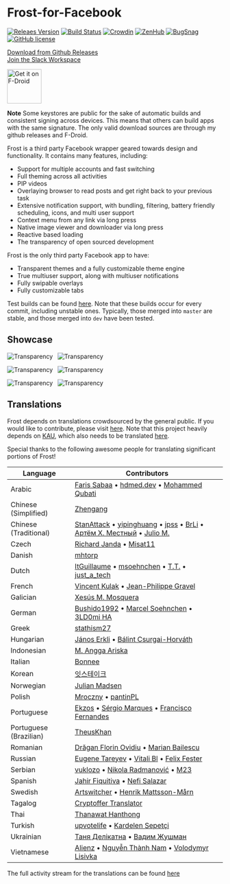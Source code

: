 # Frost-for-Facebook

[![Releaes Version](https://img.shields.io/github/release/AllanWang/Frost-for-Facebook.svg)](https://github.com/AllanWang/Frost-for-Facebook/releases)
[![Build Status](https://travis-ci.com/AllanWang/Frost-for-Facebook.svg?branch=dev)](https://travis-ci.com/AllanWang/Frost-for-Facebook)
[![Crowdin](https://d322cqt584bo4o.cloudfront.net/frost-for-facebook/localized.svg)](https://crowdin.com/project/frost-for-facebook)
[![ZenHub](https://img.shields.io/badge/Shipping%20faster%20with-ZenHub-45529A.svg)](https://app.zenhub.com/workspace/o/allanwang/frost-for-facebook/boards)
[![BugSnag](https://img.shields.io/badge/Bug%20tracking%20with-BugSnag-37C2D9.svg)](https://www.bugsnag.com/)
[![GitHub license](https://img.shields.io/badge/license-GPL--v3-blue.svg)](https://raw.githubusercontent.com/AllanWang/Frost-for-Facebook/dev/LICENSE)

[Download from Github Releases](https://github.com/AllanWang/Frost-for-Facebook/releases) <br/>
[Join the Slack Workspace](https://frost-slack.allanwang.ca)

[<img src="https://fdroid.gitlab.io/artwork/badge/get-it-on.png"
    alt="Get it on F-Droid"
    height="80">](https://f-droid.org/packages/com.pitchedapps.frost)

**Note** Some keystores are public for the sake of automatic builds and consistent signing across devices.
This means that others can build apps with the same signature. The only valid download sources are through my github releases and F-Droid.

Frost is a third party Facebook wrapper geared towards design and functionality.
It contains many features, including:
* Support for multiple accounts and fast switching
* Full theming across all activities
* PIP videos
* Overlaying browser to read posts and get right back to your previous task
* Extensive notification support, with bundling, filtering, battery friendly scheduling, icons, and multi user support
* Context menu from any link via long press
* Native image viewer and downloader via long press
* Reactive based loading
* The transparency of open sourced development

Frost is the only third party Facebook app to have:
* Transparent themes and a fully customizable theme engine
* True multiuser support, along with multiuser notifications
* Fully swipable overlays
* Fully customizable tabs

Test builds can be found [here](https://github.com/AllanWang/Frost-for-Facebook-APK-Builder/releases).
Note that these builds occur for every commit, including unstable ones.
Typically, those merged into `master` are stable, and those merged into `dev` have been tested.

## Showcase

![Transparency](https://raw.githubusercontent.com/AllanWang/Storage-Hub/master/frost/screenshots/thumbnails/frost_themes.png)&ensp;
![Transparency](https://raw.githubusercontent.com/AllanWang/Storage-Hub/master/frost/screenshots/thumbnails/frost_glass.png)

![Transparency](https://raw.githubusercontent.com/AllanWang/Storage-Hub/master/frost/screenshots/thumbnails/frost_multi_accounts.png)&ensp;
![Transparency](https://raw.githubusercontent.com/AllanWang/Storage-Hub/master/frost/screenshots/thumbnails/frost_pip.png)

![Transparency](https://raw.githubusercontent.com/AllanWang/Storage-Hub/master/frost/screenshots/thumbnails/frost_swipe.png)&ensp;
![Transparency](https://raw.githubusercontent.com/AllanWang/Storage-Hub/master/frost/screenshots/thumbnails/frost_quick_links.png)

## Translations

Frost depends on translations crowdsourced by the general public.
If you would like to contribute, please visit [here](https://crwd.in/frost-for-facebook).
Note that this project heavily depends on [KAU](https://github.com/AllanWang/KAU), which also needs to be translated [here](https://crwd.in/kotlin-android-utils).

Special thanks to the following awesome people for translating significant portions of Frost!

| Language | Contributors |
|----------|--------------|
| Arabic | [Faris Sabaa](https://crowdin.com/profile/farissabaa) &bull; [hdmed.dev](https://crowdin.com/profile/hdmed) &bull; [Mohammed Qubati](https://crowdin.com/profile/Mrkqubati) |
| Chinese (Simplified) | [Zhengang](https://crowdin.com/profile/Zhengang) |
| Chinese (Traditional) | [StanAttack](https://crowdin.com/profile/StanAttack) &bull; [yipinghuang](https://crowdin.com/profile/yipinghuang) &bull; [jpss](https://crowdin.com/profile/jpss) &bull; [BrLi](https://crowdin.com/profile/brli) &bull; [Артём Х. Местный](https://crowdin.com/profile/megaahmadf) &bull; [Julio M.](https://crowdin.com/profile/juliomc31) |
| Czech | [Richard Janda](https://crowdin.com/profile/risajanda) &bull; [Misat11](https://crowdin.com/profile/Misat11) |
| Danish | [mhtorp](https://crowdin.com/profile/mhtorp) |
| Dutch | [ItGuillaume](https://crowdin.com/profile/ltGuillaume) &bull; [msoehnchen](https://crowdin.com/profile/msoehnchen) &bull; [T.T.](https://crowdin.com/profile/LifeisallBeerndSkittles) &bull; [just_a_tech](https://crowdin.com/profile/just_a_tech) |
| French | [Vincent Kulak](https://github.com/VonOx) &bull; [Jean-Philippe Gravel](https://crowdin.com/profile/wokija) |
| Galician | [Xesús M. Mosquera](https://twitter.com/xesusmmc?lang=en) |
| German | [Bushido1992](https://forum.xda-developers.com/member.php?u=5179246) &bull; [Marcel Soehnchen](https://crowdin.com/profile/msoehnchen) &bull; [3LD0mi HA](https://forum.xda-developers.com/member.php?u=5860523) |
| Greek | [stathism27](https://github.com/stathism27) |
| Hungarian | [János Erkli](https://crowdin.com/profile/erklijani0521) &bull; [Bálint Csurgai-Horváth](https://crowdin.com/profile/cshbalint) |
| Indonesian | [M. Angga Ariska](https://www.youtube.com/channel/UCkqMw81s2aw7bYO-U2YhD7w) |
| Italian | [Bonnee](https://github.com/Bonnee) |
| Korean | [잇스테이크](https://crowdin.com/profile/bexco2010) |
| Norwegian | [Julian Madsen](https://crowdin.com/profile/julianmadsen1) |
| Polish | [Mroczny](https://crowdin.com/profile/Mroczny) &bull; [pantinPL](https://crowdin.com/profile/pantinPL) |
| Portuguese | [Ekzos](https://crowdin.com/profile/Ekzos) &bull; [Sérgio Marques](https://crowdin.com/profile/smarquespt) &bull; [Francisco Fernandes](https://crowdin.com/profile/alex2fernandes) |
| Portuguese (Brazilian) | [TheusKhan](https://crowdin.com/profile/TheusKhan) |
| Romanian | [Drăgan Florin Ovidiu](https://crowdin.com/profile/ovidiudragan2012) &bull; [Marian Bailescu](https://crowdin.com/profile/marianbailescu) |
| Russian | [Eugene Tareyev](https://crowdin.com/profile/haired) &bull; [Vitali Bl](https://crowdin.com/profile/vital0000000) &bull; [Felix Fester](https://crowdin.com/profile/slendy00880) |
| Serbian | [vuklozo](https://crowdin.com/profile/vuklozo) &bull; [Nikola Radmanović](https://crowdin.com/profile/nikoladradmanovic) &bull; [M23](https://crowdin.com/profile/M23) |
| Spanish | [Jahir Fiquitiva](https://jahirfiquitiva.me/) &bull; [Nefi Salazar](https://plus.google.com/u/0/105547968033551087431) |
| Swedish | [Artswitcher](https://crowdin.com/profile/Artswitcher) &bull; [Henrik Mattsson-Mårn](https://crowdin.com/profile/rchk) |
| Tagalog | [Cryptoffer Translator](https://crowdin.com/profile/toffer0219) |
| Thai | [Thanawat Hanthong](https://crowdin.com/profile/peet6015) |
| Turkish | [upvotelife](https://crowdin.com/profile/upvotelife) &bull; [Kardelen Sepetçi](https://crowdin.com/profile/kardeland) |
| Ukrainian | [Таня Делікатна](https://crowdin.com/profile/delikatna_i) &bull; [Вадим Жушман](https://crowdin.com/profile/android54544) |
| Vietnamese | [Alienz](https://crowdin.com/profile/alienyd) &bull; [Nguyễn Thành Nam](https://crowdin.com/profile/nguyenthanhnam_246) &bull; [Volodymyr Lisivka](https://crowdin.com/profile/vlisivka) |

The full activity stream for the translations can be found [here](https://crowdin.com/project/frost-for-facebook/activity_stream)

